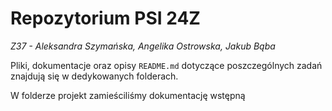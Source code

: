 # Repozytorium PSI 24Z

*Z37 - Aleksandra Szymańska, Angelika Ostrowska, Jakub Bąba*

Pliki, dokumentacje oraz opisy `README.md` dotyczące poszczególnych zadań znajdują się w dedykowanych folderach.

W folderze projekt zamieściliśmy dokumentację wstępną

